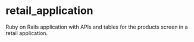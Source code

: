 # retail_application
Ruby on Rails application with APIs and tables for the products screen in a retail application.
